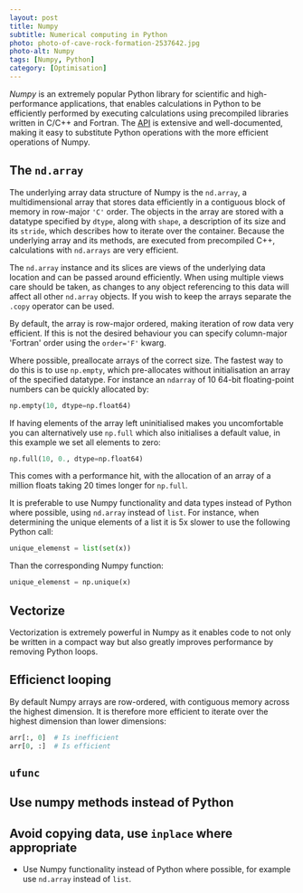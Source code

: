 ```yaml
---
layout: post
title: Numpy
subtitle: Numerical computing in Python
photo: photo-of-cave-rock-formation-2537642.jpg
photo-alt: Numpy
tags: [Numpy, Python]
category: [Optimisation]
---
```


*Numpy* is an extremely popular Python library for scientific and high-performance applications, that enables calculations in Python to be efficiently performed by executing calculations using precompiled libraries written in C/C++ and Fortran. The [API](https://numpy.org/doc/1.19/reference/index.html) is extensive and well-documented, making it easy to substitute Python operations with the more efficient operations of Numpy.


## The `nd.array`

The underlying array data structure of Numpy is the `nd.array`, a multidimensional array that stores data efficiently in a contiguous block of memory in row-major `'C'` order. The objects in the array are stored with a datatype specified by `dtype`, along with `shape`, a description of its size and its `stride`, which describes how to iterate over the container. Because the underlying array and its methods, are executed from precompiled C++, calculations with `nd.arrays` are very efficient.

The `nd.array` instance and its slices are views of the underlying data location and can be passed around efficiently. When using multiple views care should be taken, as changes to any object referencing to this data will affect all other `nd.array` objects. If you wish to keep the arrays separate the `.copy` operator can be used.

By default, the array is row-major ordered, making iteration of row data very efficient. If this is not the desired behaviour you can specify column-major 'Fortran' order using the `order='F'` kwarg.


Where possible, preallocate arrays of the correct size. The fastest way to do this is to use `np.empty`, which pre-allocates without initialisation an array of the specified datatype. For instance an `ndarray` of 10 64-bit floating-point numbers can be quickly allocated by:
```python
np.empty(10, dtype=np.float64)
```
If having elements of the array left uninitialised makes you uncomfortable you can alternatively use `np.full` which also initialises a default value, in this example we set all elements to zero:
```python
np.full(10, 0., dtype=np.float64)
```
This comes with a performance hit, with the allocation of an array of a million floats taking 20 times longer for `np.full`.


It is preferable to use Numpy functionality and data types instead of Python where possible, using `nd.array` instead of `list`. For instance, when determining the unique elements of a list it is 5x slower to use the following Python call: 
```python
unique_elemenst = list(set(x))
```

Than the corresponding Numpy function:
```python
unique_elemenst = np.unique(x)
```

## Vectorize

Vectorization is extremely powerful in Numpy as it enables code to not only be written in a compact way but also greatly improves performance by removing Python loops. 

## Efficienct looping 

By default Numpy arrays are row-ordered, with contiguous memory across the highest dimension. It is therefore more efficient to iterate over the highest dimension than lower dimensions:

```python
arr[:, 0]  # Is inefficient
arr[0, :]  # Is efficient
```

## `ufunc`



## Use numpy methods instead of Python




## Avoid copying data, use `inplace` where appropriate




- Use Numpy functionality instead of Python where possible, for example use `nd.array` instead of `list`.